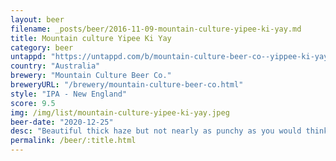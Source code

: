 ```yaml
---
layout: beer
filename: _posts/beer/2016-11-09-mountain-culture-yipee-ki-yay.md
title: Mountain culture Yipee Ki Yay
category: beer
untappd: "https://untappd.com/b/mountain-culture-beer-co--yippee-ki-yay/4048544"
country: "Australia"
brewery: "Mountain Culture Beer Co."
breweryURL: "/brewery/mountain-culture-beer-co.html"
style: "IPA - New England"
score: 9.5
img: /img/list/mountain-culture-yipee-ki-yay.jpeg
beer-date: "2020-12-25"
desc: "Beautiful thick haze but not nearly as punchy as you would think to look at it. Lots of tropical notes wafting off but it’s a rather mild IPA with hints of pineapple which focuses on getting the flavours right. It would be easy to knock back a lot of these, perhaps I’m just excited to kick off the advent calendar"
permalink: /beer/:title.html
---
```

